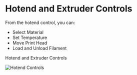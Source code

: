# Hotend and Extruder Controls

From the hotend control, you can:

* Select Material
* Set Temperature
* Move Print Head
* Load and Unload Filament

Hotend and Extruder Controls

![Hotend Controls](https://lh3.googleusercontent.com/Xk53KLiAr-HkSx-CFPidXLhE5G09zrY1FSNXWAccFtCM4fb5gXK3pTKx_dFQ1jEB-XUx1Xt1F_t2_ykEsa4N35x4yw)
